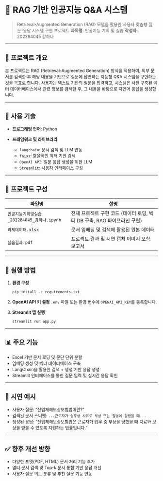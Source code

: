 # 🧠 RAG 기반 인공지능 Q\&A 시스템

> Retrieval-Augmented Generation (RAG) 모델을 활용한 사용자 맞춤형 질문-응답 시스템 구현 프로젝트
> **과목명**: 인공지능 기획 및 실습
> **작성자**: 202284045 강하나

---

## 📌 프로젝트 개요

본 프로젝트는 RAG (Retrieval-Augmented Generation) 방식을 적용하여, 외부 문서를 검색한 후 해당 내용을 기반으로 질문에 답변하는 지능형 Q\&A 시스템을 구현하는 것을 목표로 합니다. 사용자는 텍스트 기반의 질문을 입력하고, 시스템은 사전 구축된 벡터 데이터베이스에서 관련 정보를 검색한 후, 그 내용을 바탕으로 자연어 응답을 생성합니다.

---

## 🔧 사용 기술

* **프로그래밍 언어**: Python
* **프레임워크 및 라이브러리**:

  * `langchain`: 문서 검색 및 LLM 연동
  * `faiss`: 효율적인 벡터 기반 검색
  * `OpenAI API`: 질문 응답 생성을 위한 LLM
  * `Streamlit`: 사용자 인터페이스 구성

---

## 📂 프로젝트 구성

| 파일명                             | 설명                                             |
| ------------------------------- | ---------------------------------------------- |
| `인공지능기획및실습_202284045_강하나.ipynb` | 전체 프로젝트 구현 코드 (데이터 로딩, 벡터 DB 구축, RAG 파이프라인 구현) |
| `과제데이터.xlsx`                    | 문서 임베딩 및 검색에 활용된 원본 데이터                        |
| `실습결과.pdf`                      | 프로젝트 결과 및 시연 캡처 이미지 포함 보고서                     |

---

## 🚀 실행 방법

1. **환경 구성**

   ```bash
   pip install -r requirements.txt
   ```

2. **OpenAI API 키 설정**
   `.env` 파일 또는 환경 변수에 `OPENAI_API_KEY`를 등록합니다.

3. **Streamlit 앱 실행**

   ```bash
   streamlit run app.py
   ```

---

## 📊 주요 기능

* Excel 기반 문서 로딩 및 문단 단위 분할
* 임베딩 생성 및 벡터 데이터베이스 구축
* LangChain을 활용한 검색 + 생성 기반 응답 생성
* Streamlit 인터페이스를 통한 질문 입력 및 실시간 응답 확인

---

## 📌 시연 예시

* 사용자 질문: “산업재해보상보험법이란?”
* 검색된 문서 스니펫: `...근로자가 업무상 사유로 부상 또는 질병에 걸렸을 때...`
* 생성된 응답: “산업재해보상보험법은 근로자가 업무 중 부상을 당했을 때 치료와 보상을 받을 수 있도록 지원하는 법률입니다.”

---

## ✅ 향후 개선 방향

* 다양한 포맷(PDF, HTML) 문서 처리 기능 추가
* 멀티 문서 검색 및 Top-k 문서 통합 기반 응답 개선
* 사용자 질문 의도 분류 및 추천 질문 기능 연동
